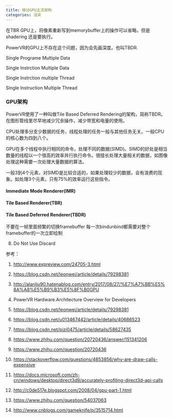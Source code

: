 ```yaml
---
title: 移动GPU主流架构
categories: 渲染
---
```


在TBR GPU上，将像素重新写到memorybuffer上的操作可以省略，但是shadering 还是要执行。

PowerVR的GPU上不存在这个问题，因为会先画深度。也叫TBDR.


Single Programe Multiple Data

Single Instrction Multiple Data

Single Instrction multiple Thread

Single Instruction Multiple Thread

### GPU架构
PowerVR使用了一种叫做Tile Based Deferred Rendering的架构，简称TBDR。在图形管线里尽早地减少冗余操作，减少带宽和电量的使用。

CPU处理多分支少数据的任务，线程处理的任务一般与其他任务无关。一般CPU的核心数为四到八个。

GPU在多个线程中执行相同的命令，处理不同的数据(SIMD)。SIMD的好处是相当数量的线程以一个很高的效率并行执行命令。很擅长处理大量相关的数据，如图像处理这种需要一次处理大量数据的算法。

一般3到4个元素，对SIMD是比较合适的，如果处理较少的数据，会有浪费的现象。如处理3个元素，只有75%的效率运行这些指令。

#### Immediate Mode Renderer(IMR)
#### Tile Based Renderer(TBR)
#### Tile Based Deferred Renderer(TBDR)

不要在一帧里面频繁的切换framebuffer
每一次bindunbind都需要对整个framebuffer的一次立即绘制

8. Do Not Use Discard

参考：
1. http://www.expreview.com/24705-3.html

2. https://blog.csdn.net/leonwei/article/details/79298381

3. http://alanliu90.hatenablog.com/entry/2017/08/27/%E7%A7%BB%E5%8A%A8%E5%B9%B3%E5%8F%B0GPU

4. PowerVR Hardware.Architecture Overview for Developers

5. https://blog.csdn.net/leonwei/article/details/79298381
6. https://blog.csdn.net/u013467442/article/details/40686523
7. https://blog.csdn.net/pizi0475/article/details/58627435
8. https://www.zhihu.com/question/20720436/answer/151341206
9. https://www.zhihu.com/question/20720436
10. https://stackoverflow.com/questions/4853856/why-are-draw-calls-expensive
11. https://docs.microsoft.com/zh-cn/windows/desktop/direct3d9/accurately-profiling-direct3d-api-calls
12. http://c0de517e.blogspot.com/2008/04/gpu-part-1.html
13. https://www.zhihu.com/question/54037063
14. http://www.cnblogs.com/gameknife/p/3515714.html
